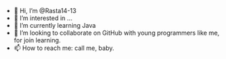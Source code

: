 - 👋 Hi, I’m @Rasta14-13
- 👀 I’m interested in ...
- 🌱 I’m currently learning Java 
- 💞️ I’m looking to collaborate on GitHub with young programmers like me, for join learning.
- 📫 How to reach me: call me, baby.

<!---
Rasta14-13/Rasta14-13 is a ✨ special ✨ repository because its `README.md` (this file) appears on your GitHub profile.
You can click the Preview link to take a look at your changes.
--->
